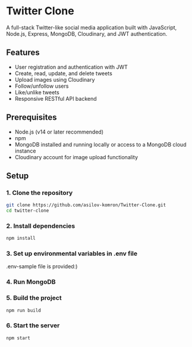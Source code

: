 # Twitter Clone

A full-stack Twitter-like social media application built with JavaScript, Node.js, Express, MongoDB, Cloudinary, and JWT authentication.

## Features

- User registration and authentication with JWT  
- Create, read, update, and delete tweets  
- Upload images using Cloudinary  
- Follow/unfollow users  
- Like/unlike tweets  
- Responsive RESTful API backend

## Prerequisites

- Node.js (v14 or later recommended)  
- npm  
- MongoDB installed and running locally or access to a MongoDB cloud instance  
- Cloudinary account for image upload functionality  

## Setup

### 1. Clone the repository

```bash
git clone https://github.com/asilov-komron/Twitter-Clone.git
cd twitter-clone
```


### 2. Install dependencies
```bash
npm install
```


### 3. Set up environmental variables in .env file
.env-sample file is provided:)

### 4. Run MongoDB

### 5. Build the project
```bash 
npm run build
```
### 6. Start the server
```bash 
npm start
```